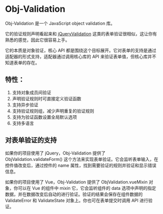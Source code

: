 # Obj-Validation

Obj-Validation 是一个 JavaScript object validation 库。

它的验证规则声明看起来和 [jQueryValidation](https://jqueryvalidation.org/) 这类的表单验证很相似，这让你有熟悉的感觉，因此它很容易上手。

它的本质是对象验证，核心 API 都是围绕这个目标展开。它对表单的支持是通过适配器的形式支持，适配器通过调用核心库的 API 来验证表单值，但核心库并不知道表单的存在。

## 特性：

1. 支持对象成员间验证
2. 声明验证规则时可直接定义验证函数
3. 支持异步验证
4. 支持验证规则组，减少声明重复的验证规则
5. 支持为验证函数设置全局默认选项
6. 支持多语言

## 对表单验证的支持

如果你的项目使用了 jQuery，Obj-Validation 提供了 ObjValidation.validateForm() 这个方法来实现表单验证。它会监听表单输入，在控件值改变后，通过控件的 name 属性，找到需要验证的规则并验证和显示错误信息。

如果你的项目使用了 Vue，Obj-Validation 提供了 ObjValidation.vueMixin 对象，你可以在 Vue 的组件中 mixin 它，它会监听组件的 data 选项中声明的指定数据，并在数据改变后自动的进行验证。验证的结果会保存在组件数据的 ValidateError 和 ValidateState 对象上。你也可在表单提交时调用 API 进行验证。


